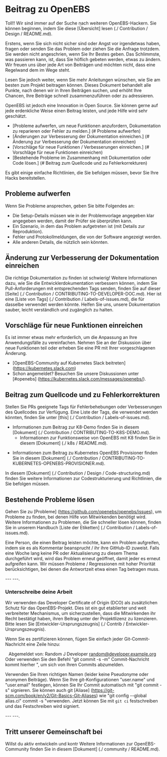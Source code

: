 # Beitrag zu OpenEBS

Toll!! Wir sind immer auf der Suche nach weiteren OpenEBS-Hackern. Sie können beginnen, indem Sie diese [Übersicht] lesen (./ Contribution / Design / README.md).

Erstens, wenn Sie sich nicht sicher sind oder Angst vor irgendetwas haben, fragen oder senden Sie das Problem oder ziehen Sie die Anfrage trotzdem. Sie werden nicht angeschrien, wenn Sie Ihr Bestes geben. Das Schlimmste, was passieren kann, ist, dass Sie höflich gebeten werden, etwas zu ändern. Wir freuen uns über jede Art von Beiträgen und möchten nicht, dass eine Regelwand dem im Wege steht.

Lesen Sie jedoch weiter, wenn Sie mehr Anleitungen wünschen, wie Sie am besten zum Projekt beitragen können. Dieses Dokument behandelt alle Punkte, nach denen wir in Ihren Beiträgen suchen, und erhöht Ihre Chancen, Ihre Beiträge schnell zusammenzuführen oder zu adressieren.

OpenEBS ist jedoch eine Innovation in Open Source. Sie können gerne auf jede erdenkliche Weise einen Beitrag leisten, und jede Hilfe wird sehr geschätzt.

- [Probleme aufwerfen, um neue Funktionen anzufordern, Dokumentation zu reparieren oder Fehler zu melden.] (# Probleme aufwerfen)
- [Änderungen zur Verbesserung der Dokumentation einreichen.] (# Änderung zur Verbesserung der Dokumentation einreichen)
- [Vorschläge für neue Funktionen / Verbesserungen einreichen.] (# Vorschläge für neue Funktionen einreichen)
- [Bestehende Probleme im Zusammenhang mit Dokumentation oder Code lösen.] (# Beitrag zum Quellcode und zu Fehlerkorrekturen)

Es gibt einige einfache Richtlinien, die Sie befolgen müssen, bevor Sie Ihre Hacks bereitstellen.

## Probleme aufwerfen

Wenn Sie Probleme ansprechen, geben Sie bitte Folgendes an:
- Die Setup-Details müssen wie in der Problemvorlage angegeben klar angegeben werden, damit der Prüfer sie überprüfen kann.
- Ein Szenario, in dem das Problem aufgetreten ist (mit Details zur Reproduktion).
- Fehler und Protokollmeldungen, die von der Software angezeigt werden.
- Alle anderen Details, die nützlich sein könnten.

## Änderung zur Verbesserung der Dokumentation einreichen

Die richtige Dokumentation zu finden ist schwierig! Weitere Informationen dazu, wie Sie die Entwicklerdokumentation verbessern können, indem Sie Pull-Anforderungen mit entsprechenden Tags senden, finden Sie auf dieser [Seite] (./ Contribution / CONTRIBUTING-TO-DEVELOPER-DOC.md). Hier ist eine [Liste von Tags] (./ Contribution / Labels-of-issues.md), die für dasselbe verwendet werden könnte. Helfen Sie uns, unsere Dokumentation sauber, leicht verständlich und zugänglich zu halten.

## Vorschläge für neue Funktionen einreichen

Es ist immer etwas mehr erforderlich, um die Anpassung an Ihre Anwendungsfälle zu vereinfachen. Nehmen Sie an der Diskussion über neue Funktionen teil oder erheben Sie eine PR mit Ihrer vorgeschlagenen Änderung.

- [OpenEBS-Community auf Kubernetes Slack beitreten] (https://kubernetes.slack.com)
- Schon angemeldet? Besuchen Sie unsere Diskussionen unter [#openebs] (https://kubernetes.slack.com/messages/openebs/).

## Beitrag zum Quellcode und zu Fehlerkorrekturen

Stellen Sie PRs geeignete Tags für Fehlerbehebungen oder Verbesserungen des Quellcodes zur Verfügung. Eine Liste der Tags, die verwendet werden könnten, finden Sie unter [this] (./ Contribution / Labels-of-issues.md).

* Informationen zum Beitrag zur K8-Demo finden Sie in diesem [Dokument] (./ Contribution / CONTRIBUTING-TO-K8S-DEMO.md).
    - Informationen zur Funktionsweise von OpenEBS mit K8 finden Sie in diesem [Dokument] (./ k8s / README.md).
- Informationen zum Beitrag zu Kubernetes OpenEBS Provisioner finden Sie in diesem [Dokument] (./ Contribution / CONTRIBUTING-TO-KUBERNETES-OPENEBS-PROVISIONER.md).
    
In diesem [Dokument] (./ Contribution / Design / Code-structuring.md) finden Sie weitere Informationen zur Codestrukturierung und Richtlinien, die Sie befolgen müssen.

## Bestehende Probleme lösen
Gehen Sie zu [Probleme] (https://github.com/openebs/openebs/issues), um Probleme zu finden, bei denen Hilfe von Mitwirkenden benötigt wird. Weitere Informationen zu Problemen, die Sie schneller lösen können, finden Sie in unserem Handbuch [Liste der Etiketten] (./ Contribution / Labels-of-issues.md).

Eine Person, die einen Beitrag leisten möchte, kann ein Problem aufgreifen, indem sie es als Kommentar beansprucht / ihr ihre GitHub-ID zuweist. Falls eine Woche lang keine PR oder Aktualisierung zu diesem Thema durchgeführt wird, wird das Problem erneut geöffnet, damit jeder es erneut aufgreifen kann. Wir müssen Probleme / Regressionen mit hoher Priorität berücksichtigen, bei denen die Antwortzeit etwa einen Tag betragen muss.

--- ---.
### Unterschreibe deine Arbeit

Wir verwenden das Developer Certificate of Origin (DCO) als zusätzlichen Schutz für das OpenEBS-Projekt. Dies ist ein gut etablierter und weit verbreiteter Mechanismus, um sicherzustellen, dass die Mitwirkenden ihr Recht bestätigt haben, ihren Beitrag unter der Projektlizenz zu lizenzieren. Bitte lesen Sie [Entwickler-Ursprungszeugnis] (./ Contrib / Entwickler-Ursprungszeugnis).

Wenn Sie es zertifizieren können, fügen Sie einfach jeder Git-Commit-Nachricht eine Zeile hinzu:

`` ``
  Abgemeldet von: Random J Developer <random@developer.example.org>
`` ``
Oder verwenden Sie den Befehl "git commit -s -m" Commit-Nachricht kommt hierher ", um sich von Ihren Commits abzumelden.

Verwenden Sie Ihren richtigen Namen (leider keine Pseudonyme oder anonymen Beiträge). Wenn Sie Ihre git-Konfigurationen "user.name" und "user.email" festlegen, können Sie Ihr Commit automatisch mit "git commit -s" signieren. Sie können auch git [Aliase] (https://git-scm.com/book/en/v2/Git-Basics-Git-Aliases) wie "git config --global alias.ci" commit -s "verwenden. Jetzt können Sie mit `git ci` festschreiben und das Festschreiben wird signiert.

--- ---.

## Tritt unserer Gemeinschaft bei

Willst du aktiv entwickeln und kontr Weitere Informationen zur OpenEBS-Community finden Sie in diesem [Dokument] (./ community / README.md).
